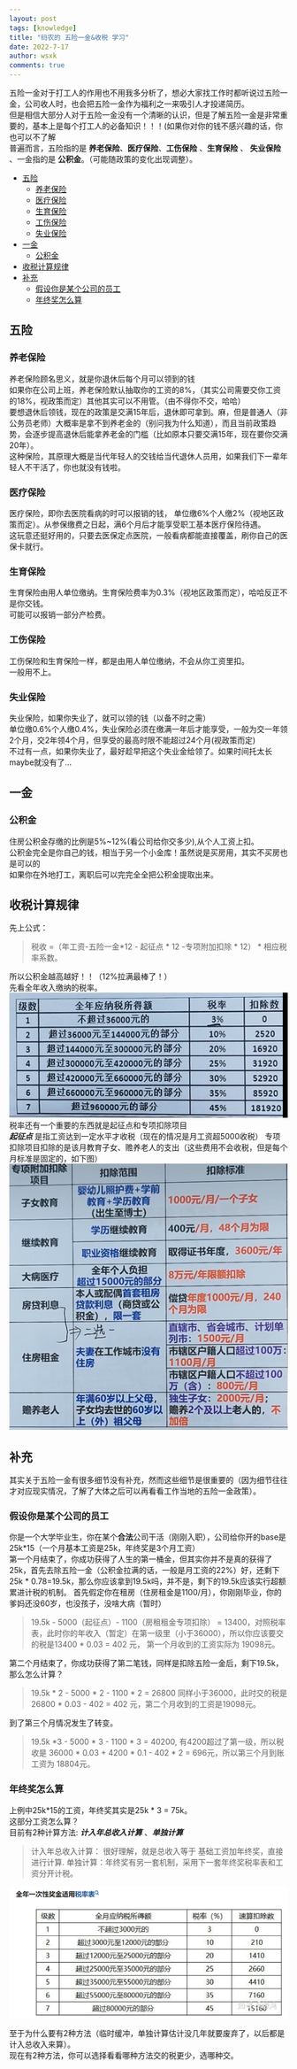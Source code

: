 ```yaml
---
layout: post
tags: [knowledge]
title: "码农的 五险一金&收税 学习"
date: 2022-7-17
author: wsxk
comments: true
---
```


五险一金对于打工人的作用也不用我多分析了，想必大家找工作时都听说过五险一金，公司收人时，也会把五险一金作为福利之一来吸引人才投递简历。<br>
但是相信大部分人对于五险一金没有一个清晰的认识，但是了解五险一金是非常重要的，基本上是每个打工人的必备知识！！！(如果你对你的钱不感兴趣的话，你也可以不了解<br>
普遍而言，五险指的是 **养老保险**、**医疗保险**、**工伤保险** 、**生育保险** 、  **失业保险** 、一金指的是 **公积金**。（可能随政策的变化出现调整）。<br>

- [五险](#五险)
  - [养老保险](#养老保险)
  - [医疗保险](#医疗保险)
  - [生育保险](#生育保险)
  - [工伤保险](#工伤保险)
  - [失业保险](#失业保险)
- [一金](#一金)
  - [公积金](#公积金)
- [收税计算规律](#收税计算规律)
- [补充](#补充)
  - [假设你是某个公司的员工](#假设你是某个公司的员工)
  - [年终奖怎么算](#年终奖怎么算)

## 五险<br>
### 养老保险<br>
养老保险顾名思义，就是你退休后每个月可以领到的钱<br>
如果你在公司上班，养老保险默认抽取你的工资的8%，（其实公司需要交你工资的18%，视政策而定）其他其实可以不用管。（由不得你不交，哈哈）<br>
要想退休后领钱，现在的政策是交满15年后，退休即可拿到。麻，但是普通人（非公务员老师）大概率是拿不到养老金的（别问我为什么知道），而且当前政策趋势，会逐步提高退休后能拿养老金的门槛（比如原本只要交满15年，现在要你交满20年）。<br>
这种保险，其原理大概是当代年轻人的交钱给当代退休人员用，如果我们下一辈年轻人不干活了，你也就没有钱啦。

### 医疗保险<br>
医疗保险，即你去医院看病的时可以报销的钱，
单位缴6%个人缴2%（视地区政策而定）。从参保缴费之日起，满6个月后才能享受职工基本医疗保险待遇。<br>
这玩意还挺好用的，只要去医保定点医院，一般看病都能直接覆盖，刷你自己的医保卡就行。<br>

### 生育保险<br>
生育保险由用人单位缴纳。生育保险费率为0.3%（视地区政策而定），哈哈反正不是你交钱。<br>
可能可以报销一部分产检费。<br>

### 工伤保险<br>
工伤保险和生育保险一样，都是由用人单位缴纳，不会从你工资里扣。<br>
一般用不上。
### 失业保险<br>
失业保险，如果你失业了，就可以领的钱（以备不时之需）<br>
单位缴0.6%个人缴0.4%，失业保险必须在缴满一年后才能享受，一般为交一年领2个月，交2年领4个月，但享受的最高时限不能超过24个月(视政策而定)<br>
不过有一点，如果你失业了，最好趁早把这个失业金给领了。如果时间托太长maybe就没有了...

## 一金<br>
### 公积金<br>
住房公积金存缴的比例是5%~12%(看公司给你交多少),从个人工资上扣。<br>
公积金完全是你自己的钱，相当于另一个小金库！虽然说是买房用，其实不买房也是可以的<br>
如果你在外地打工，离职后可以完完全全把公积金提取出来。

## 收税计算规律<br>
先上公式：<br>
> 税收 =（年工资-五险一金*12 - 起征点 * 12 -专项附加扣除 * 12） * 相应税率系数。<br>

所以公积金越高越好！！（12%拉满最棒了！）<br>
先看全年收入缴纳的税率。<br>
![](https://raw.githubusercontent.com/wsxk/wsxk_pictures/main/2022-6-27-DNS/20220816170611.png)
税率还有一个重要的东西就是起征点和专项扣除项目<br>
***起征点*** 是指工资达到一定水平才收税（现在的情况是月工资超5000收税）
专项扣除项目扣除的是该月教育子女、赡养老人的支出（这些费用不会收税，但是每个月标准是固定的，如下图）
![](https://raw.githubusercontent.com/wsxk/wsxk_pictures/main/2022-6-27-DNS/20220816171157.png)

## 补充<br>
其实关于五险一金有很多细节没有补充，然而这些细节是很重要的（因为细节往往才对应现实情况，了解了大体之后可以再看看工作当地的五险一金政策）。

### 假设你是某个公司的员工<br>
你是一个大学毕业生，你在某个**合法**公司干活（刚刚入职），公司给你开的base是25k*15（一个月基本工资是25k，年终奖是3个月工资）<br>
第一个月结束了，你成功获得了人生的第一桶金，但其实你并不是真的获得了25k，首先去除五险一金（公积金拉满的话，一般是月工资的22%）好，还剩下25k * 0.78=19.5k，那么你应该拿到19.5k吗，并不是，剩下的19.5k应该实行超额累进计税的机制。
首先假定你在租房（住房租金是1100/月），你刚刚毕业，你的爹妈还没60岁，也没孩子，没啥大病（暂时）
> 19.5k - 5000（起征点）- 1100（房租租金专项扣除） = 13400，对照税率表，此时你的年收入（暂定）在第一级里（小于36000），所以你应该要交的税是13400 * 0.03 = 402 元， 第一个月收到的工资实际为 19098元。

第二个月结束了，你成功获得了第二笔钱，同样是扣除五险一金后，剩下19.5k，那么怎么计算？
> 19.5k * 2 - 5000 * 2 - 1100 * 2 = 26800 同样小于36000，此时交的税是 26800 * 0.03 - 402 = 402 元，第二个月收到的工资是19098元。

到了第三个月情况发生了转变。
> 19.5k *3 - 5000 * 3 - 1100 * 3 = 40200, 有4200超过了第一级，所以税收是 36000 * 0.03 + 4200 * 0.1 - 402 * 2 = 696元，所以第三个月到账工资为 18804元。

### 年终奖怎么算<br>
上例中25k*15的工资，年终奖其实是25k * 3 = 75k。<br>
这部分工资怎么算？<br>
目前有2种计算方法: ***计入年总收入计算*** 、***单独计算***<br>
> 计入年总收入计算： 很好理解，就是总收入等于 基础工资加年终奖，直接进行计算.
> 单独计算：年终奖有另一套机制，采用下一套年终奖税率表和工资分开计税。

![](https://raw.githubusercontent.com/wsxk/wsxk_pictures/main/2022-6-27-DNS/20220816180401.png)

至于为什么要有2种方法（临时缓冲，单独计算估计没几年就要废弃了，以后都是计入总收入来算）。<br>
现在有2种方法，你可以选择看看哪种方法交的税更少，选哪种交。